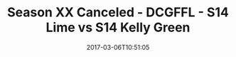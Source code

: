 ---
title: Season XX Canceled - DCGFFL - S14 Lime vs S14 Kelly Green
teams-score:
- team: _teams/s14-lime.md
  score:
- team: _teams/s14-kelly.md
  score: 6
mvp: V. DeRight (Lime), O. Jacob (Kelly)
game-ball: T. Shadow (Lime), M. Pesesky (Kelly)
season: 14
week: 1
date: '2017-03-06T10:51:05'
pageid: season-14-week-1-march-5-2016-5098-vs-5097
---